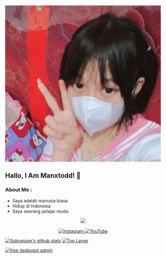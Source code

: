 <p align="center">
  <img alig src="./memeg.jpg" />
</p>

## Hallo, I Am Manxtodd! 🙋
### About Me :
- Saya adalah manusia biasa
- Hidup di Indonesia 
- Saya seorang pelajar muda.

<p align="center">
  <img alig src="./code.gif" />
</p>

<p align="center">
  <a href="https://instagram.com/manxtodd" target="_blank">
    <img src="https://img.shields.io/badge/instagram-%23E4405F.svg?&style=for-the-badge&logo=instagram&logoColor=white&color=071A2C" alt="Instagram"/>
  </a>
  <a href="https://youtube.com/Vecs+Viz" target="_blank">
    <img src="https://img.shields.io/badge/youtube-%2312100E.svg?&style=for-the-badge&logo=youtube&logoColor=white&color=071A2C" alt="YouTube"/>
  </a>
</p>

[![Subranium's github stats](https://github-readme-stats.vercel.app/api?username=manxtodd&show_icons=true)](https://github.com/manxtodd/github-readme-stats) 
[![Top Langs](https://github-readme-stats.vercel.app/api/top-langs/?username=manxtodd&layout=compact)](https://github.com/manxtodd/github-readme-stats)

[![free dasboard admin](https://github-readme-stats.vercel.app/api/pin/?username=manxtodd&repo=json-txt)](https://github.com/manxtodd/json-txt)
